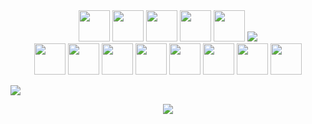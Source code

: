 <div align='center'>
  <img src="https://devicon-website.vercel.app/api/typescript/original.svg" width="50" height="50"></img>
  <img src="https://devicon-website.vercel.app/api/flutter/original.svg" width="50" height="50"></img>
  <img src="https://devicon-website.vercel.app/api/dart/original.svg" width="50" height="50"></img>
  <img src="https://devicon-website.vercel.app/api/svelte/original.svg" width="50" height="50"></img>
  <img src="https://devicon-website.vercel.app/api/cplusplus/original.svg" width="50" height="50"></img>
  <img src=" https://bun.sh/logo.svg"></img>
</div>

<div align='center'>
  <img src="https://devicon-website.vercel.app/api/java/original.svg" width="50" height="50"></img>
  <img src="https://devicon-website.vercel.app/api/linux/original.svg" width="50" height="50"></img>
  <img src="https://devicon-website.vercel.app/api/vim/original.svg" width="50" height="50"></img>
  <img src="https://devicon-website.vercel.app/api/docker/original.svg" width="50" height="50"></img>
  <img src="https://devicon-website.vercel.app/api/latex/original.svg" width="50" height="50"</img>
  <img src="https://devicon-website.vercel.app/api/python/original.svg" width="50" height="50"></img>
  <img src="https://devicon-website.vercel.app/api/javascript/original.svg" width="50" height="50"></img>
  <img src="https://devicon-website.vercel.app/api/html5/original.svg" width="50" height="50"></img>
</div>

<img src=" https://bun.sh/logo.svg"></img>


<div align='center'>
    <img src='https://github-readme-stats-azomwastakens-projects.vercel.app/api?username=azomDev&theme=catppuccin_mocha&card_width=500&show_icons=true&count_private=true&hide_title=true'>
</div>
